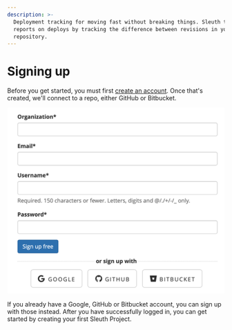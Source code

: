 ```yaml
---
description: >-
  Deployment tracking for moving fast without breaking things. Sleuth tracks and
  reports on deploys by tracking the difference between revisions in your code
  repository.
---
```


# Signing up

Before you get started, you must first [create an account](https://app.sleuth.io/account/signup/). Once that's created, we'll connect to a repo, either GitHub or Bitbucket. 

![](.gitbook/assets/signup-sleuth.png)

If you already have a Google, GitHub or Bitbucket account, you can sign up with those instead. After you have successfully logged in, you can get started by creating your first Sleuth Project.

